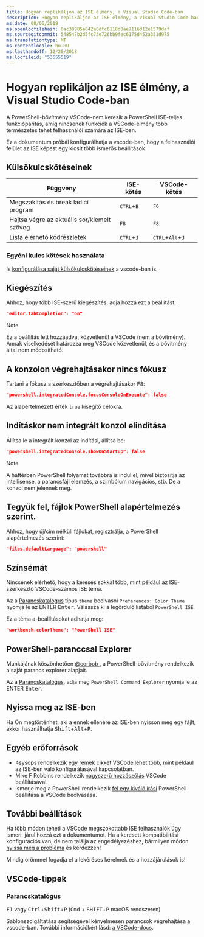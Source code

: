 ```yaml
---
title: Hogyan replikáljon az ISE élmény, a Visual Studio Code-ban
description: Hogyan replikáljon az ISE élmény, a Visual Studio Code-ban
ms.date: 08/06/2018
ms.openlocfilehash: 0ac38985a842a0dfc6118d0ae7116d12e1579daf
ms.sourcegitcommit: 548547b2d5fc73e726bb9fec6175d452a351d975
ms.translationtype: MT
ms.contentlocale: hu-HU
ms.lasthandoff: 12/20/2018
ms.locfileid: "53655519"
---
```

# <a name="how-to-replicate-the-ise-experience-in-visual-studio-code"></a>Hogyan replikáljon az ISE élmény, a Visual Studio Code-ban

A PowerShell-bővítmény VSCode-nem keresik a PowerShell ISE-teljes funkcióparitás, amíg nincsenek funkciók a VSCode-élmény több természetes tehet felhasználói számára az ISE-ben.

Ez a dokumentum próbál konfigurálhatja a vscode-ban, hogy a felhasználói felület az ISE képest egy kicsit több ismerős beállítások.

## <a name="key-bindings"></a>Külsőkulcskötéseinek

| Függvény                              | ISE-kötés                  | VSCode-kötés                              |
| ----------------                      | -----------                  | --------------                              |
| Megszakítás és break ladicí program          | <kbd>CTRL</kbd>+<kbd>B</kbd> | <kbd>F6</kbd>                               |
| Hajtsa végre az aktuális sor/kiemelt szöveg | <kbd>F8</kbd>                | <kbd>F8</kbd>                               |
| Lista elérhető kódrészletek               | <kbd>CTRL</kbd>+<kbd>J</kbd> | <kbd>CTRL</kbd>+<kbd>Alt</kbd>+<kbd>J</kbd> |

### <a name="custom-key-bindings"></a>Egyéni kulcs kötések használata

Is [konfigurálása saját külsőkulcskötéseinek](https://code.visualstudio.com/docs/getstarted/keybindings#_custom-keybindings-for-refactorings) a vscode-ban is.

## <a name="tab-completion"></a>Kiegészítés

Ahhoz, hogy több ISE-szerű kiegészítés, adja hozzá ezt a beállítást:

```json
"editor.tabCompletion": "on"
```

> [!NOTE]
> Ez a beállítás lett hozzáadva, közvetlenül a VSCode (nem a bővítmény). Annak viselkedését határozza meg VSCode közvetlenül, és a bővítmény által nem módosítható.

## <a name="no-focus-on-console-when-executing"></a>A konzolon végrehajtásakor nincs fókusz

Tartani a fókusz a szerkesztőben a végrehajtásakor <kbd>F8</kbd>:

```json
"powershell.integratedConsole.focusConsoleOnExecute": false
```

Az alapértelmezett érték `true` kisegítő célokra.

## <a name="dont-start-integrated-console-on-startup"></a>Indításkor nem integrált konzol elindítása

Állítsa le a integrált konzol az indítási, állítsa be:

```json
"powershell.integratedConsole.showOnStartup": false
```

> [!NOTE]
> A háttérben PowerShell folyamat továbbra is indul el, mivel biztosítja az intellisense, a parancsfájl elemzés, a szimbólum navigációs, stb. De a konzol nem jelennek meg.

## <a name="assume-files-are-powershell-by-default"></a>Tegyük fel, fájlok PowerShell alapértelmezés szerint.

Ahhoz, hogy új/cím nélküli fájlokat, regisztrálja, a PowerShell alapértelmezés szerint:

```json
"files.defaultLanguage": "powershell"
```

## <a name="color-scheme"></a>Színsémát

Nincsenek elérhető, hogy a keresés sokkal több, mint például az ISE-szerkesztő VSCode-számos ISE téma.

Az a [Parancskatalógus] típus `theme` beolvasni `Preferences: Color Theme` nyomja le az ENTER <kbd>Enter</kbd>.
Válassza ki a legördülő listából `PowerShell ISE`.

Ez a téma a-beállításokat adhatja meg:

```json
"workbench.colorTheme": "PowerShell ISE"
```

## <a name="powershell-command-explorer"></a>PowerShell-paranccsal Explorer

Munkájának köszönhetően [ @corbob ](https://github.com/corbob), a PowerShell-bővítmény rendelkezik a saját parancs explorer alapjait.

Az a [Parancskatalógus], adja meg `PowerShell Command Explorer` nyomja le az ENTER <kbd>Enter</kbd>.

## <a name="open-in-the-ise"></a>Nyissa meg az ISE-ben

Ha Ön megtörténhet, aki a ennek ellenére az ISE-ben nyisson meg egy fájlt, akkor használhatja <kbd>Shift</kbd>+<kbd>Alt</kbd>+<kbd>P</kbd>.

## <a name="other-resources"></a>Egyéb erőforrások

- 4sysops rendelkezik [egy remek cikket](https://4sysops.com/archives/make-visual-studio-code-look-and-behave-like-powershell-ise/) VSCode lehet több, mint például az ISE-ben való konfigurálásával kapcsolatban.
- Mike F Robbins rendelkezik [nagyszerű hozzászólás](https://mikefrobbins.com/2017/08/24/how-to-install-visual-studio-code-and-configure-it-as-a-replacement-for-the-powershell-ise/) VSCode beállításával.
- Ismerje meg a PowerShell rendelkezik [fel egy kiváló írási](https://www.learnpwsh.com/setup-vs-code-for-powershell/) PowerShell beállítása a VSCode beolvasása.

## <a name="more-settings"></a>További beállítások

Ha több módon teheti a VSCode megszokottabb ISE felhasználók úgy ismeri, járul hozzá ezt a dokumentumot. Ha a keresett kompatibilitási konfigurációs van, de nem találja az engedélyezéshez, bármilyen módon [nyissa meg a probléma](https://github.com/PowerShell/vscode-powershell/issues/new/choose) és kérdezzen!

Mindig örömmel fogadja el a lekéréses kérelmek és a hozzájárulások is!

## <a name="vscode-tips"></a>VSCode-tippek

### <a name="command-palette"></a>Parancskatalógus

<kbd>F1</kbd> vagy <kbd>Ctrl</kbd>+<kbd>Shift</kbd>+<kbd>P</kbd> (<kbd>Cmd</kbd> + <kbd> SHIFT</kbd>+<kbd>P</kbd> macOS rendszeren)

Sablonszolgáltatása segítségével kényelmesen parancsok végrehajtása a vscode-ban.
További információkért lásd: [a VSCode-docs](https://code.visualstudio.com/docs/getstarted/userinterface#_command-palette).

[Parancskatalógus]: #command-palette
